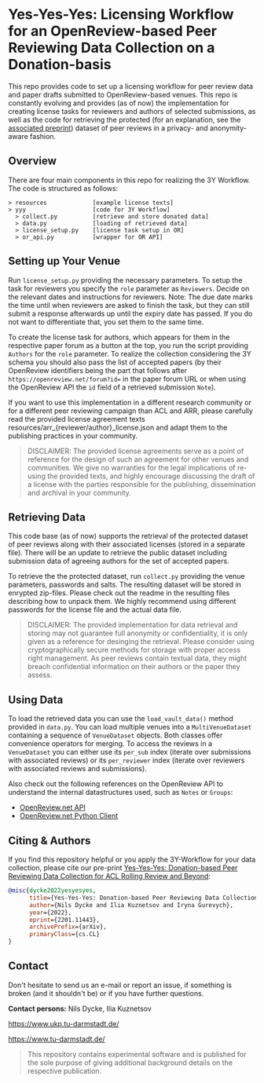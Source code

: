 # Yes-Yes-Yes: Licensing Workflow for an OpenReview-based Peer Reviewing Data Collection on a Donation-basis

This repo provides code to set up a licensing workflow for peer review data and paper drafts submitted
to OpenReview-based venues. This repo is constantly evolving and provides (as of now) the implementation
for creating license tasks for reviewers and authors of selected submissions, as well as the code
for retrieving the protected (for an explanation, see the [associated preprint](https://arxiv.org/abs/2201.11443)) dataset of peer reviews in a privacy- and anonymity-aware fashion.

## Overview
There are four main components in this repo for realizing the 3Y Workflow. The code is structured as follows:

``` 
> resources             [example license texts]
> yyy                   [code for 3Y Workflow]
  > collect.py          [retrieve and store donated data]
  > data.py             [loading of retrieved data]
  > license_setup.py    [license task setup in OR]
  > or_api.py           [wrapper for OR API]
```

## Setting up Your Venue
Run `license_setup.py` providing the necessary parameters. To setup the task for reviewers you specify
the `role` parameter as `Reviewers`. Decide on the relevant dates and instructions for reviewers. Note: The
due date marks the time until when reviewers are asked to finish the task, but they can still submit a response
afterwards up until the expiry date has passed. If you do not want to differentiate that, you set them to the
same time. 

To create the license task for authors, which appears for them in the respective paper forum as a button at the
top, you run the script providing `Authors` for the `role` parameter. To realize the collection considering the 3Y
schema you should also pass the list of accepted papers (by their OpenReview identifiers being the part that follows
after `https://openreview.net/forum?id=` in the paper forum URL or when using the OpenReview API the `id` field
of a retrieved submission `Note`).

If you want to use this implementation in a different research community or for a different peer reviewing campaign than ACL and ARR, 
please carefully read the provided license agreement texts resources/arr_{reviewer/author}_license.json and adapt them to the publishing practices in your community.

> DISCLAIMER: The provided license agreements serve as a point of reference for the design of such an agreement for other venues and communities. 
 We give no warranties for the legal implications of re-using the provided texts, and highly encourage discussing the draft of a license with the parties responsible for the publishing, dissemination and archival in your community.

## Retrieving Data
This code base (as of now) supports the retrieval of the protected dataset of peer reviews along
with their associated licenses (stored in a separate file). There will be an update to retrieve the public dataset
including submission data of agreeing authors for the set of accepted papers. 

To retrieve the the protected dataset, run `collect.py` providing the venue parameters, passwords and salts.
The resulting dataset will be stored in enrypted zip-files. Please check out the readme in the resulting
files describing how to unpack them. We highly recommend using different passwords for the license file
and the actual data file.

> DISCLAIMER: The provided implementation for data retrieval and storing may not guarantee full anonymity or confidentiality, it is only given as a reference for desinging the retrieval. Please consider using cryptographically secure methods for storage with proper access right management. As peer reviews contain textual data, they might breach confidential information on their authors or the paper they assess. 

## Using Data
To load the retrieved data you can use the `load_vault_data()` method provided in `data.py`. You can
load multiple venues into a `MultiVenueDataset` containing a sequence of `VenueDataset` objects.
Both classes offer convenience operators for merging. To access the reviews in a `VenueDataset` you
can either use its `per_sub` index (iterate over submissions with associated reviews) or its
`per_reviewer` index (iterate over reviewers with associated reviews and submissions).

Also check out the following references on the OpenReview API to understand the
internal datastructures used, such as `Notes` or `Groups`:
* [OpenReview.net API](https://api.openreview.net/api/)
* [OpenReview.net Python Client](https://openreview-py.readthedocs.io/en/latest/)

## Citing & Authors
If you find this repository helpful or you apply the 3Y-Workflow for your data collection, please cite our pre-print [Yes-Yes-Yes: Donation-based Peer Reviewing Data Collection for ACL Rolling Review and Beyond](https://arxiv.org/abs/2201.11443):
```bibtex 
@misc{dycke2022yesyesyes,
      title={Yes-Yes-Yes: Donation-based Peer Reviewing Data Collection for ACL Rolling Review and Beyond}, 
      author={Nils Dycke and Ilia Kuznetsov and Iryna Gurevych},
      year={2022},
      eprint={2201.11443},
      archivePrefix={arXiv},
      primaryClass={cs.CL}
}
```

## Contact
Don't hesitate to send us an e-mail or report an issue, if something is broken (and it shouldn't be) or if you have further questions.

**Contact persons:** Nils Dycke, Ilia Kuznetsov

https://www.ukp.tu-darmstadt.de/

https://www.tu-darmstadt.de/

> This repository contains experimental software and is published for the sole purpose of giving additional background details on the respective publication.
